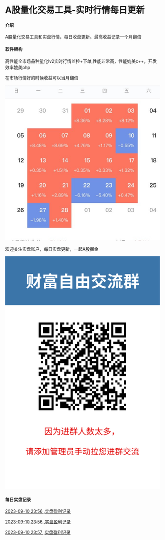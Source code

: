 # A股量化交易工具-实时行情每日更新

#### 介绍
A股量化交易工具和实盘行情，每日收盘更新。最高收益记录一个月翻倍

#### 软件架构
高性能全市场品种量化lv2实时行情监控+下单,性能非常高，性能媲美c++，开发效率媲美php

在市场行情好的时候收益可以当月翻倍

![量化最高收益当月翻倍](一个月翻倍.jpg)

欢迎关注实盘账户，每日实盘更新，一起A股掘金

![实盘账户每日更新](关注实盘.png)

#### 每日实盘记录

[2023-09-10 23:56 ,实盘盈利记录](https://zhuanlan.zhihu.com/p/11)

[2023-09-10 23:56 ,实盘盈利记录](https://zhuanlan.zhihu.com/p/11)

[2023-09-10 23:57 ,实盘盈利记录](https://zhuanlan.zhihu.com/p/11)